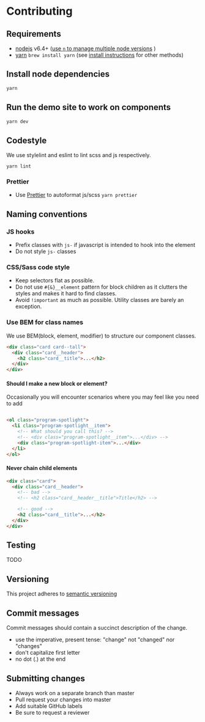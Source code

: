 # Contributing

## Requirements

- [nodejs](http://nodejs.org) v6.4+ ([use `n` to manage multiple node versions](https://yarnpkg.com/en/package/n) )
- [yarn](https://yarnpkg.com) `brew install yarn` (see [install instructions](https://yarnpkg.com/en/docs/install) for other methods)

## Install node dependencies

```bash
yarn
```

## Run the demo site to work on components

```bash 
yarn dev
```

## Codestyle

We use stylelint and eslint to lint scss and js respectively.

```
yarn lint
```

### Prettier
- Use [Prettier](https://prettier.io) to autoformat js/scss `yarn prettier`

## Naming conventions

### JS hooks

- Prefix classes with `js-` if javascript is intended to hook into the element
- Do not style `js-` classes

### CSS/Sass code style

- Keep selectors flat as possible.
- Do not use `#{&}__element` pattern for block children as it clutters the styles and makes it hard to find classes.
- Avoid `!important` as much as possible. Utility classes are barely an exception.

### Use BEM for class names

We use BEM(block, element, modifier) to structure our component classes.

```html
<div class="card card--tall">
  <div class="card__header">
    <h2 class="card__title">...</h2>
  </div>
</div>
```


#### Should I make a new block or element?

Occasionally you will encounter scenarios where you may feel like you need to add

```html

<ol class="program-spotlight">
  <li class="program-spotlight__item">
    <!-- What should you call this? -->
    <!-- <div class="program-spotlight__item">...</div> -->
    <div class="program-spotlight-item">...</div>
  </li>
</ol>
```


#### Never chain child elements

```html
<div class="card">
  <div class="card__header">
    <!-- bad -->
    <!-- <h2 class="card__header__title">Title</h2> -->

    <!-- good -->
    <h2 class="card__title">...</h2>
  </div>
</div>
```


<!-- ## Commit messages -->
<!-- TODO: (should we use \<TYPE>(\<SCOPE>) pattern?) -->

## Testing

TODO


## Versioning

This project adheres to [semantic versioning](https://semver.org/)

<!-- use `release` or just maintain a changelog.md? -->

## Commit messages

Commit messages should contain a succinct description of the change.

- use the imperative, present tense: "change" not "changed" nor "changes"
- don't capitalize first letter
- no dot (.) at the end


## Submitting changes

- Always work on a separate branch than master
- Pull request your changes into master
- Add suitable GitHub labels
- Be sure to request a reviewer



